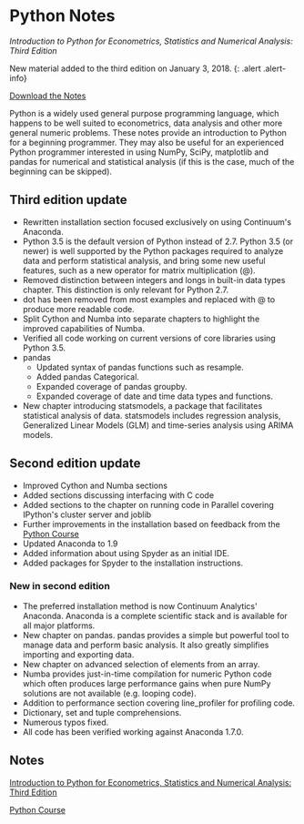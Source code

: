 <!--
.. title: Python Notes
.. slug: python-notes
.. hidetitle: True 
.. date: 2019-09-02 11:27:39 UTC+01:00
.. tags: python
.. category: teaching
.. link: 
.. description: A comprehensive set of notes introducing Python for applications in Statistics, Econometrics and other areas of numerical analysis. 
.. type: text
-->

# Python Notes 

*Introduction to Python for Econometrics, Statistics and Numerical Analysis: Third Edition* 

New material added to the third edition on January 3, 2018.
{: .alert .alert-info}

[Download the Notes](#notes)

Python is a widely used general purpose programming language, which
happens to be well suited to econometrics, data analysis and other more
general numeric problems. These notes provide an introduction to Python
for a beginning programmer. They may also be useful for an experienced
Python programmer interested in using NumPy, SciPy, matplotlib and
pandas for numerical and statistical analysis (if this is the case, much
of the beginning can be skipped).

## Third edition update

-   Rewritten installation section focused exclusively on using
    Continuum\'s Anaconda.
-   Python 3.5 is the default version of Python instead of 2.7. Python
    3.5 (or newer) is well supported by the Python packages required to
    analyze data and perform statistical analysis, and bring some new
    useful features, such as a new operator for matrix multiplication
    (@).
-   Removed distinction between integers and longs in built-in data
    types chapter. This distinction is only relevant for Python 2.7.
-   dot has been removed from most examples and replaced with @ to
    produce more readable code.
-   Split Cython and Numba into separate chapters to highlight the
    improved capabilities of Numba.
-   Verified all code working on current versions of core libraries
    using Python 3.5.
-   pandas
    -   Updated syntax of pandas functions such as resample.
    -   Added pandas Categorical.
    -   Expanded coverage of pandas groupby.
    -   Expanded coverage of date and time data types and functions.
-   New chapter introducing statsmodels, a package that facilitates
    statistical analysis of data. statsmodels includes regression
    analysis, Generalized Linear Models (GLM) and time-series analysis
    using ARIMA models.

## Second edition update

-   Improved Cython and Numba sections
-   Added sections discussing interfacing with C code
-   Added sections to the chapter on running code in Parallel covering
    IPython\'s cluster server and joblib
-   Further improvements in the installation based on feedback from the
    [Python Course]()
-   Updated Anaconda to 1.9
-   Added information about using Spyder as an initial IDE.
-   Added packages for Spyder to the installation instructions.

### New in second edition

-   The preferred installation method is now Continuum Analytics\'
    Anaconda. Anaconda is a complete scientific stack and is available
    for all major platforms.
-   New chapter on pandas. pandas provides a simple but powerful tool to
    manage data and perform basic analysis. It also greatly simplifies
    importing and exporting data.
-   New chapter on advanced selection of elements from an array.
-   Numba provides just-in-time compilation for numeric Python code
    which often produces large performance gains when pure NumPy
    solutions are not available (e.g. looping code).
-   Addition to performance section covering line_profiler for
    profiling code.
-   Dictionary, set and tuple comprehensions.
-   Numerous typos fixed.
-   All code has been verified working against Anaconda 1.7.0.

## Notes

[Introduction to Python for Econometrics, Statistics and Numerical Analysis: Third Edition](/files/teaching/python/python-introduction-2018.pdf)

[Python Course](link://filename/pages/teaching/python/course.md)
